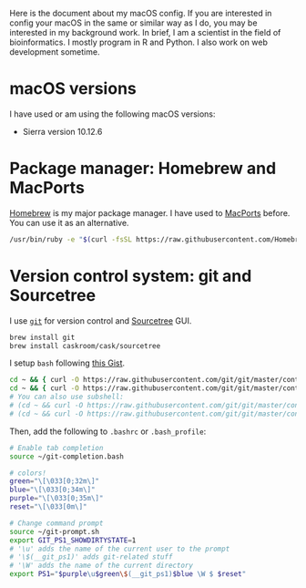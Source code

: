 Here is the document about my macOS config. If you are interested in config your macOS in the same or similar way as I do, you may be interested in my background work. In brief, I am a scientist in the field of bioinformatics. I mostly program in R and Python. I also work on web development sometime.

# macOS versions

I have used or am using the following macOS versions:

* Sierra version 10.12.6

# Package manager: Homebrew and MacPorts

[Homebrew](https://brew.sh/) is my major package manager. I have used to [MacPorts](https://www.macports.org/) before. You can use it as an alternative.

```bash
/usr/bin/ruby -e "$(curl -fsSL https://raw.githubusercontent.com/Homebrew/install/master/install)"
```

# Version control system: git and Sourcetree

I use [`git`](https://git-scm.com/) for version control and [Sourcetree](https://www.sourcetreeapp.com/) GUI.

```bash
brew install git
brew install caskroom/cask/sourcetree
```

I setup `bash` following [this Gist](https://gist.github.com/nisbeti/3d1c66bbb8f5cd83c2bce3ce05a7d58f). 

```bash
cd ~ && { curl -O https://raw.githubusercontent.com/git/git/master/contrib/completion/git-completion.bash ; cd -; }
cd ~ && { curl -O https://raw.githubusercontent.com/git/git/master/contrib/completion/git-prompt.sh ; cd -; }
# You can also use subshell:
# (cd ~ && curl -O https://raw.githubusercontent.com/git/git/master/contrib/completion/git-completion.bash)
# (cd ~ && curl -O https://raw.githubusercontent.com/git/git/master/contrib/completion/git-prompt.sh)
```

Then, add the following to `.bashrc` or `.bash_profile`:

```bash
# Enable tab completion
source ~/git-completion.bash

# colors!
green="\[\033[0;32m\]"
blue="\[\033[0;34m\]"
purple="\[\033[0;35m\]"
reset="\[\033[0m\]"

# Change command prompt
source ~/git-prompt.sh
export GIT_PS1_SHOWDIRTYSTATE=1
# '\u' adds the name of the current user to the prompt
# '\$(__git_ps1)' adds git-related stuff
# '\W' adds the name of the current directory
export PS1="$purple\u$green\$(__git_ps1)$blue \W $ $reset"
```




